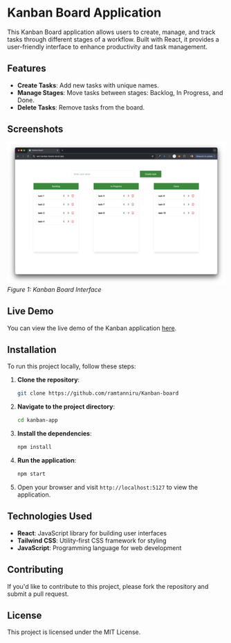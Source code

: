 # Kanban Board Application

This Kanban Board application allows users to create, manage, and track tasks through different stages of a workflow. Built with React, it provides a user-friendly interface to enhance productivity and task management.

## Features

- **Create Tasks**: Add new tasks with unique names.
- **Manage Stages**: Move tasks between stages: Backlog, In Progress, and Done.
- **Delete Tasks**: Remove tasks from the board.

## Screenshots

![Kanban Board](public/demo/interface.png)  
*Figure 1: Kanban Board Interface*

## Live Demo

You can view the live demo of the Kanban application [here](https://ram-kanban-board.vercel.app).

## Installation

To run this project locally, follow these steps:

1. **Clone the repository**:
   ```bash
   git clone https://github.com/ramtanniru/Kanban-board
   ```

2. **Navigate to the project directory**:
   ```bash
   cd kanban-app
   ```

3. **Install the dependencies**:
   ```bash
   npm install
   ```

4. **Run the application**:
   ```bash
   npm start
   ```

5. Open your browser and visit `http://localhost:5127` to view the application.

## Technologies Used

- **React**: JavaScript library for building user interfaces
- **Tailwind CSS**: Utility-first CSS framework for styling
- **JavaScript**: Programming language for web development

## Contributing

If you'd like to contribute to this project, please fork the repository and submit a pull request.

## License

This project is licensed under the MIT License.
